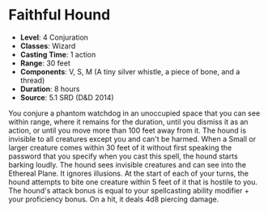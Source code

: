 # Faithful Hound

- **Level**: 4 Conjuration
- **Classes**: Wizard
- **Casting Time**: 1 action
- **Range**: 30 feet
- **Components**: V, S, M (A tiny silver whistle, a piece of bone, and a thread)
- **Duration**: 8 hours
- **Source**: 5.1 SRD (D&D 2014)

You conjure a phantom watchdog in an unoccupied space that you can see within range, where it remains for the duration, until you dismiss it as an action, or until you move more than 100 feet away from it. The hound is invisible to all creatures except you and can't be harmed. When a Small or larger creature comes within 30 feet of it without first speaking the password that you specify when you cast this spell, the hound starts barking loudly. The hound sees invisible creatures and can see into the Ethereal Plane. It ignores illusions. At the start of each of your turns, the hound attempts to bite one creature within 5 feet of it that is hostile to you. The hound's attack bonus is equal to your spellcasting ability modifier + your proficiency bonus. On a hit, it deals 4d8 piercing damage.

